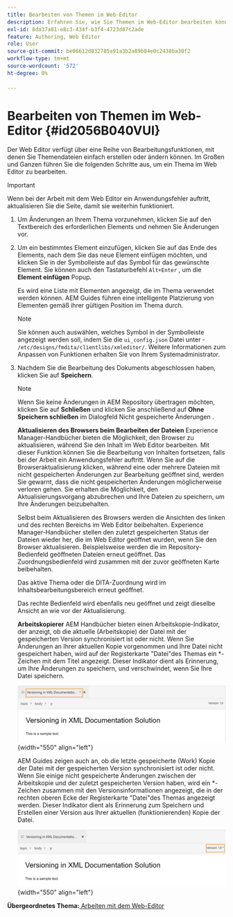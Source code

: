 ```yaml
---
title: Bearbeiten von Themen im Web-Editor
description: Erfahren Sie, wie Sie Themen im Web-Editor bearbeiten können. Erfahren Sie mehr über verschiedene Bearbeitungsfunktionen, um Ihre Themendateien in AEM Handbüchern zu ändern.
exl-id: 8da37a81-e8c3-434f-b3f4-4723d87c2ade
feature: Authoring, Web Editor
role: User
source-git-commit: be06612d832785a91a3b2a89b84e0c2438ba30f2
workflow-type: tm+mt
source-wordcount: '572'
ht-degree: 0%

---
```


# Bearbeiten von Themen im Web-Editor {#id2056B040VUI}

Der Web Editor verfügt über eine Reihe von Bearbeitungsfunktionen, mit denen Sie Themendateien einfach erstellen oder ändern können. Im Großen und Ganzen führen Sie die folgenden Schritte aus, um ein Thema im Web Editor zu bearbeiten.

>[!IMPORTANT]
>
> Wenn bei der Arbeit mit dem Web Editor ein Anwendungsfehler auftritt, aktualisieren Sie die Seite, damit sie weiterhin funktioniert.

1. Um Änderungen an Ihrem Thema vorzunehmen, klicken Sie auf den Textbereich des erforderlichen Elements und nehmen Sie Änderungen vor.

1. Um ein bestimmtes Element einzufügen, klicken Sie auf das Ende des Elements, nach dem Sie das neue Element einfügen möchten, und klicken Sie in der Symbolleiste auf das Symbol für das gewünschte Element. Sie können auch den Tastaturbefehl `Alt+Enter` , um die **Element einfügen** Popup.

   Es wird eine Liste mit Elementen angezeigt, die im Thema verwendet werden können. AEM Guides führen eine intelligente Platzierung von Elementen gemäß ihrer gültigen Position im Thema durch.

   >[!NOTE]
   >
   > Sie können auch auswählen, welches Symbol in der Symbolleiste angezeigt werden soll, indem Sie die `ui_config.json` Datei unter - `/etc/designs/fmdita/clientlibs/xmleditor/`. Weitere Informationen zum Anpassen von Funktionen erhalten Sie von Ihrem Systemadministrator.

1. Nachdem Sie die Bearbeitung des Dokuments abgeschlossen haben, klicken Sie auf **Speichern**.

   >[!NOTE]
   >
   > Wenn Sie keine Änderungen in AEM Repository übertragen möchten, klicken Sie auf **Schließen** und klicken Sie anschließend auf **Ohne Speichern schließen** im Dialogfeld Nicht gespeicherte Änderungen .

   **Aktualisieren des Browsers beim Bearbeiten der Dateien**
Experience Manager-Handbücher bieten die Möglichkeit, den Browser zu aktualisieren, während Sie den Inhalt im Web Editor bearbeiten. Mit dieser Funktion können Sie die Bearbeitung von Inhalten fortsetzen, falls bei der Arbeit ein Anwendungsfehler auftritt. Wenn Sie auf die Browseraktualisierung klicken, während eine oder mehrere Dateien mit nicht gespeicherten Änderungen zur Bearbeitung geöffnet sind, werden Sie gewarnt, dass die nicht gespeicherten Änderungen möglicherweise verloren gehen. Sie erhalten die Möglichkeit, den Aktualisierungsvorgang abzubrechen und Ihre Dateien zu speichern, um Ihre Änderungen beizubehalten.

   Selbst beim Aktualisieren des Browsers werden die Ansichten des linken und des rechten Bereichs im Web Editor beibehalten. Experience Manager-Handbücher stellen den zuletzt gespeicherten Status der Dateien wieder her, die im Web Editor geöffnet wurden, wenn Sie den Browser aktualisieren. Beispielsweise werden die im Repository-Bedienfeld geöffneten Dateien erneut geöffnet. Das Zuordnungsbedienfeld wird zusammen mit der zuvor geöffneten Karte beibehalten.

   Das aktive Thema oder die DITA-Zuordnung wird im Inhaltsbearbeitungsbereich erneut geöffnet.

   Das rechte Bedienfeld wird ebenfalls neu geöffnet und zeigt dieselbe Ansicht an wie vor der Aktualisierung.

   **Arbeitskopierer**
AEM Handbücher bieten einen Arbeitskopie-Indikator, der anzeigt, ob die aktuelle \(Arbeitskopie\) der Datei mit der gespeicherten Version synchronisiert ist oder nicht. Wenn Sie Änderungen an Ihrer aktuellen Kopie vorgenommen und Ihre Datei nicht gespeichert haben, wird auf der Registerkarte &quot;Datei&quot;des Themas ein \*-Zeichen mit dem Titel angezeigt. Dieser Indikator dient als Erinnerung, um Ihre Änderungen zu speichern, und verschwindet, wenn Sie Ihre Datei speichern.

   ![](images/working-copy-text-update-indicator.png){width="550" align="left"}

   AEM Guides zeigen auch an, ob die letzte gespeicherte \(Work\) Kopie der Datei mit der gespeicherten Version synchronisiert ist oder nicht. Wenn Sie einige nicht gespeicherte Änderungen zwischen der Arbeitskopie und der zuletzt gespeicherten Version haben, wird ein \*-Zeichen zusammen mit den Versionsinformationen angezeigt, die in der rechten oberen Ecke der Registerkarte &quot;Datei&quot;des Themas angezeigt werden. Dieser Indikator dient als Erinnerung zum Speichern und Erstellen einer Version aus Ihrer aktuellen \(funktionierenden\) Kopie der Datei.

   ![](images/version-update-indicator.png){width="550" align="left"}


**Übergeordnetes Thema:**[ Arbeiten mit dem Web-Editor](web-editor.md)
